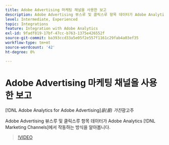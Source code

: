 ```yaml
---
title: Adobe Advertising 마케팅 채널을 사용한 보고
description: Adobe Advertising 뷰스루 및 클릭스루 항목 데이터가 Adobe Analytics [!DNL Marketing Channels]에서 작동하는 방식을 알아봅니다.
level: Intermediate, Experienced
topic: Integrations
feature: Integration with Adobe Analytics
exl-id: 9fadf819-17bf-47cc-b763-1375e426552f
source-git-commit: ba393ccd33a5e05f2e557f1161c29fab4a03ef35
workflow-type: tm+mt
source-wordcount: '42'
ht-degree: 0%

---
```


# Adobe Advertising 마케팅 채널을 사용한 보고

[!DNL Adobe Analytics for Adobe Advertising]*을(를) 가진*&#x200B;광고주

Adobe Advertising 뷰스루 및 클릭스루 항목 데이터가 Adobe Analytics [!DNL Marketing Channels]에서 작동하는 방식을 알아봅니다.

>[!VIDEO](https://video.tv.adobe.com/v/33502)
